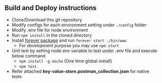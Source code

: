 ## Build and Deploy instructions
* Clone/Download this git repository
* Modify configs for each environment setting under ```./config``` folder
* Modify .env file for node environment
* Run ``` npm install ``` in the cloned directory
* Install [forever package](https://www.npmjs.com/package/forever) and run ```forever start ./bin/www```
    * For development purpose you may use ```npm start```
* Unit test by setting node env variable to test under .env file and execute below command
    * ``` npm install -g mocha ``` (One time global install)
    * ``` npm test ```
* Refer attached **key-value-store.postman_collection.json** for native tests